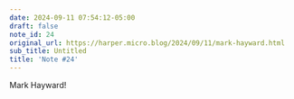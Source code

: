 ```yaml
---
date: 2024-09-11 07:54:12-05:00
draft: false
note_id: 24
original_url: https://harper.micro.blog/2024/09/11/mark-hayward.html
sub_title: Untitled
title: 'Note #24'
---
```


Mark Hayward!
